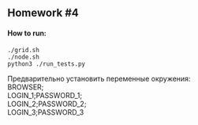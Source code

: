## Homework #4

#### How to run:

```shell script
./grid.sh
./node.sh
python3 ./run_tests.py
```
Предварительно установить переменные окружения:  
BROWSER;  
LOGIN_1;PASSWORD_1;  
LOGIN_2;PASSWORD_2;  
LOGIN_3;PASSWORD_3
